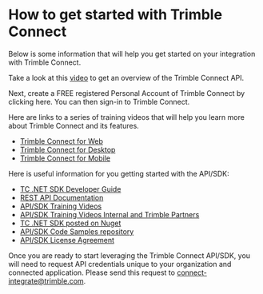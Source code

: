 # How to get started with Trimble Connect

Below is some information that will help you get started on your integration with Trimble Connect.

Take a look at this [video](https://youtu.be/ezIioLysyIc?list=PLUO6j5jr1rwtrkegAj-YNXq56Si337vPo "video") to get an overview of the Trimble Connect API.

Next, create a FREE registered Personal Account of Trimble Connect by clicking here. You can then sign-in to Trimble Connect.

Here are links to a series of training videos that will help you learn more about Trimble Connect and its features.

* [Trimble Connect for Web](https://www.youtube.com/playlist?list=PLUO6j5jr1rwvtMRsgIew3DzBzsgaSFAjK "TCW")
* [Trimble Connect for Desktop](https://www.youtube.com/playlist?list=PLUO6j5jr1rwveBkF6sJ2JKMz9yCsqA5Wk "TCD")
* [Trimble Connect for Mobile](https://youtu.be/Rdvesus67gQ "TCM")

Here is useful information for you getting started with the API/SDK:

* [TC .NET SDK Developer Guide](documentation/Developer%20Guide.md)
* [REST API Documentation](https://gteam.zendesk.com/hc/en-us/articles/207222356-API-v2-0)
* [API/SDK Training Videos](https://www.youtube.com/playlist?list=PLUO6j5jr1rwtrkegAj-YNXq56Si337vPo)
* [API/SDK Training Videos Internal and Trimble Partners](https://www.youtube.com/playlist?list=PLUO6j5jr1rwtJ4aG7cW3JAvHyI77Q1NaM)
* [TC .NET SDK posted on Nuget](https://www.nuget.org/profiles/TrimbleConnect)
* [API/SDK Code Samples repository](https://github.com/connect-integrate/samples)
* [API/SDK License Agreement](https://gteam.zendesk.com/hc/en-us/articles/207161976--NET-SDK-Licensing-)

Once you are ready to start leveraging the Trimble Connect API/SDK, you will need to request API credentials unique to your organization and connected application. Please send this request to <connect-integrate@trimble.com>. 
